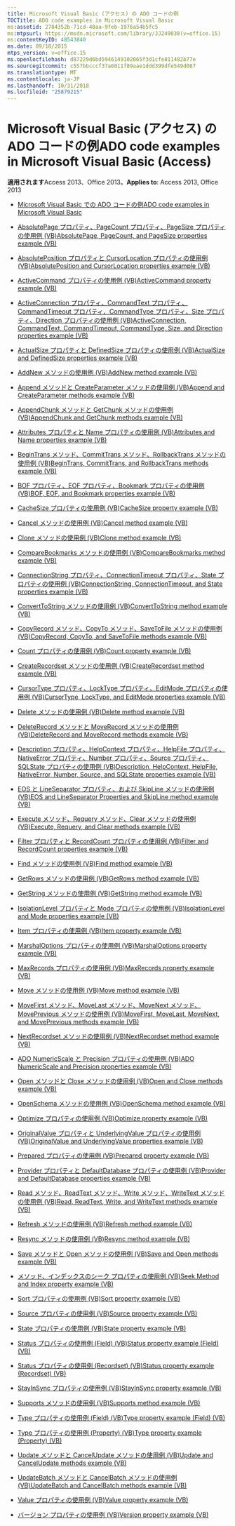 ```yaml
---
title: Microsoft Visual Basic (アクセス) の ADO コードの例
TOCTitle: ADO code examples in Microsoft Visual Basic
ms:assetid: 2784352b-71cd-40aa-9feb-1976a54b5fc5
ms:mtpsurl: https://msdn.microsoft.com/library/JJ249038(v=office.15)
ms:contentKeyID: 48543840
ms.date: 09/18/2015
mtps_version: v=office.15
ms.openlocfilehash: d87229d6bd5946149102065f3d1cfe811482b77e
ms.sourcegitcommit: c557bbcccf37a6011f89aae1ddd399dfe549d087
ms.translationtype: MT
ms.contentlocale: ja-JP
ms.lasthandoff: 10/31/2018
ms.locfileid: "25879215"
---
```

# <a name="ado-code-examples-in-microsoft-visual-basic-access"></a><span data-ttu-id="67836-102">Microsoft Visual Basic (アクセス) の ADO コードの例</span><span class="sxs-lookup"><span data-stu-id="67836-102">ADO code examples in Microsoft Visual Basic (Access)</span></span>

<span data-ttu-id="67836-103">**適用されます**Access 2013、Office 2013。</span><span class="sxs-lookup"><span data-stu-id="67836-103">**Applies to**: Access 2013, Office 2013</span></span>


  - [<span data-ttu-id="67836-104">Microsoft Visual Basic での ADO コードの例</span><span class="sxs-lookup"><span data-stu-id="67836-104">ADO code examples in Microsoft Visual Basic</span></span>](ado-code-examples-in-microsoft-visual-basic.md)

  - [<span data-ttu-id="67836-105">AbsolutePage プロパティ、PageCount プロパティ、PageSize プロパティの使用例 (VB)</span><span class="sxs-lookup"><span data-stu-id="67836-105">AbsolutePage, PageCount, and PageSize properties example (VB)</span></span>](absolutepage-pagecount-and-pagesize-properties-example-vb.md)

  - [<span data-ttu-id="67836-106">AbsolutePosition プロパティと CursorLocation プロパティの使用例 (VB)</span><span class="sxs-lookup"><span data-stu-id="67836-106">AbsolutePosition and CursorLocation properties example (VB)</span></span>](absoluteposition-and-cursorlocation-properties-example-vb.md)

  - [<span data-ttu-id="67836-107">ActiveCommand プロパティの使用例 (VB)</span><span class="sxs-lookup"><span data-stu-id="67836-107">ActiveCommand property example (VB)</span></span>](activecommand-property-example-vb.md)

  - [<span data-ttu-id="67836-108">ActiveConnection プロパティ、CommandText プロパティ、CommandTimeout プロパティ、CommandType プロパティ、Size プロパティ、Direction プロパティの使用例 (VB)</span><span class="sxs-lookup"><span data-stu-id="67836-108">ActiveConnection, CommandText, CommandTimeout, CommandType, Size, and Direction properties example (VB)</span></span>](activeconnection-commandtext-commandtimeout-commandtype-size-and-direction-properties-example-vb.md)

  - [<span data-ttu-id="67836-109">ActualSize プロパティと DefinedSize プロパティの使用例 (VB)</span><span class="sxs-lookup"><span data-stu-id="67836-109">ActualSize and DefinedSize properties example (VB)</span></span>](actualsize-and-definedsize-properties-example-vb.md)

  - [<span data-ttu-id="67836-110">AddNew メソッドの使用例 (VB)</span><span class="sxs-lookup"><span data-stu-id="67836-110">AddNew method example (VB)</span></span>](addnew-method-example-vb.md)

  - [<span data-ttu-id="67836-111">Append メソッドと CreateParameter メソッドの使用例 (VB)</span><span class="sxs-lookup"><span data-stu-id="67836-111">Append and CreateParameter methods example (VB)</span></span>](append-and-createparameter-methods-example-vb.md)

  - [<span data-ttu-id="67836-112">AppendChunk メソッドと GetChunk メソッドの使用例 (VB)</span><span class="sxs-lookup"><span data-stu-id="67836-112">AppendChunk and GetChunk methods example (VB)</span></span>](appendchunk-and-getchunk-methods-example-vb.md)

  - [<span data-ttu-id="67836-113">Attributes プロパティと Name プロパティの使用例 (VB)</span><span class="sxs-lookup"><span data-stu-id="67836-113">Attributes and Name properties example (VB)</span></span>](attributes-and-name-properties-example-vb.md)

  - [<span data-ttu-id="67836-114">BeginTrans メソッド、CommitTrans メソッド、RollbackTrans メソッドの使用例 (VB)</span><span class="sxs-lookup"><span data-stu-id="67836-114">BeginTrans, CommitTrans, and RollbackTrans methods example (VB)</span></span>](begintrans-committrans-and-rollbacktrans-methods-example-vb.md)

  - [<span data-ttu-id="67836-115">BOF プロパティ、EOF プロパティ、Bookmark プロパティの使用例 (VB)</span><span class="sxs-lookup"><span data-stu-id="67836-115">BOF, EOF, and Bookmark properties example (VB)</span></span>](bof-eof-and-bookmark-properties-example-vb.md)

  - [<span data-ttu-id="67836-116">CacheSize プロパティの使用例 (VB)</span><span class="sxs-lookup"><span data-stu-id="67836-116">CacheSize property example (VB)</span></span>](cachesize-property-example-vb.md)

  - [<span data-ttu-id="67836-117">Cancel メソッドの使用例 (VB)</span><span class="sxs-lookup"><span data-stu-id="67836-117">Cancel method example (VB)</span></span>](cancel-method-example-vb.md)

  - [<span data-ttu-id="67836-118">Clone メソッドの使用例 (VB)</span><span class="sxs-lookup"><span data-stu-id="67836-118">Clone method example (VB)</span></span>](clone-method-example-vb.md)

  - [<span data-ttu-id="67836-119">CompareBookmarks メソッドの使用例 (VB)</span><span class="sxs-lookup"><span data-stu-id="67836-119">CompareBookmarks method example (VB)</span></span>](comparebookmarks-method-example-vb.md)

  - [<span data-ttu-id="67836-120">ConnectionString プロパティ、ConnectionTimeout プロパティ、State プロパティの使用例 (VB)</span><span class="sxs-lookup"><span data-stu-id="67836-120">ConnectionString, ConnectionTimeout, and State properties example (VB)</span></span>](connectionstring-connectiontimeout-and-state-properties-example-vb.md)

  - [<span data-ttu-id="67836-121">ConvertToString メソッドの使用例 (VB)</span><span class="sxs-lookup"><span data-stu-id="67836-121">ConvertToString method example (VB)</span></span>](converttostring-method-example-vb.md)

  - [<span data-ttu-id="67836-122">CopyRecord メソッド、CopyTo メソッド、SaveToFile メソッドの使用例 (VB)</span><span class="sxs-lookup"><span data-stu-id="67836-122">CopyRecord, CopyTo, and SaveToFile methods example (VB)</span></span>](copyrecord-copyto-and-savetofile-methods-example-vb.md)

  - [<span data-ttu-id="67836-123">Count プロパティの使用例 (VB)</span><span class="sxs-lookup"><span data-stu-id="67836-123">Count property example (VB)</span></span>](count-property-example-vb.md)

  - [<span data-ttu-id="67836-124">CreateRecordset メソッドの使用例 (VB)</span><span class="sxs-lookup"><span data-stu-id="67836-124">CreateRecordset method example (VB)</span></span>](createrecordset-method-example-vb.md)

  - [<span data-ttu-id="67836-125">CursorType プロパティ、LockType プロパティ、EditMode プロパティの使用例 (VB)</span><span class="sxs-lookup"><span data-stu-id="67836-125">CursorType, LockType, and EditMode properties example (VB)</span></span>](cursortype-locktype-and-editmode-properties-example-vb.md)

  - [<span data-ttu-id="67836-126">Delete メソッドの使用例 (VB)</span><span class="sxs-lookup"><span data-stu-id="67836-126">Delete method example (VB)</span></span>](delete-method-example-vb.md)

  - [<span data-ttu-id="67836-127">DeleteRecord メソッドと MoveRecord メソッドの使用例 (VB)</span><span class="sxs-lookup"><span data-stu-id="67836-127">DeleteRecord and MoveRecord methods example (VB)</span></span>](deleterecord-and-moverecord-methods-example-vb.md)

  - [<span data-ttu-id="67836-128">Description プロパティ、HelpContext プロパティ、HelpFile プロパティ、NativeError プロパティ、Number プロパティ、Source プロパティ、SQLState プロパティの使用例 (VB)</span><span class="sxs-lookup"><span data-stu-id="67836-128">Description, HelpContext, HelpFile, NativeError, Number, Source, and SQLState properties example (VB)</span></span>](description-helpcontext-helpfile-nativeerror-number-source-and-sqlstate-properties-example-vb.md)

  - [<span data-ttu-id="67836-129">EOS と LineSeparator プロパティ、および SkipLine メソッドの使用例 (VB)</span><span class="sxs-lookup"><span data-stu-id="67836-129">EOS and LineSeparator Properties and SkipLine method example (VB)</span></span>](eos-and-lineseparator-properties-and-skipline-method-example-vb.md)

  - [<span data-ttu-id="67836-130">Execute メソッド、Requery メソッド、Clear メソッドの使用例 (VB)</span><span class="sxs-lookup"><span data-stu-id="67836-130">Execute, Requery, and Clear methods example (VB)</span></span>](execute-requery-and-clear-methods-example-vb.md)

  - [<span data-ttu-id="67836-131">Filter プロパティと RecordCount プロパティの使用例 (VB)</span><span class="sxs-lookup"><span data-stu-id="67836-131">Filter and RecordCount properties example (VB)</span></span>](filter-and-recordcount-properties-example-vb.md)

  - [<span data-ttu-id="67836-132">Find メソッドの使用例 (VB)</span><span class="sxs-lookup"><span data-stu-id="67836-132">Find method example (VB)</span></span>](find-method-example-vb.md)

  - [<span data-ttu-id="67836-133">GetRows メソッドの使用例 (VB)</span><span class="sxs-lookup"><span data-stu-id="67836-133">GetRows method example (VB)</span></span>](getrows-method-example-vb.md)

  - [<span data-ttu-id="67836-134">GetString メソッドの使用例 (VB)</span><span class="sxs-lookup"><span data-stu-id="67836-134">GetString method example (VB)</span></span>](getstring-method-example-vb.md)

  - [<span data-ttu-id="67836-135">IsolationLevel プロパティと Mode プロパティの使用例 (VB)</span><span class="sxs-lookup"><span data-stu-id="67836-135">IsolationLevel and Mode properties example (VB)</span></span>](isolationlevel-and-mode-properties-example-vb.md)

  - [<span data-ttu-id="67836-136">Item プロパティの使用例 (VB)</span><span class="sxs-lookup"><span data-stu-id="67836-136">Item property example (VB)</span></span>](item-property-example-vb.md)

  - [<span data-ttu-id="67836-137">MarshalOptions プロパティの使用例 (VB)</span><span class="sxs-lookup"><span data-stu-id="67836-137">MarshalOptions property example (VB)</span></span>](marshaloptions-property-example-vb.md)

  - [<span data-ttu-id="67836-138">MaxRecords プロパティの使用例 (VB)</span><span class="sxs-lookup"><span data-stu-id="67836-138">MaxRecords property example (VB)</span></span>](maxrecords-property-example-vb.md)

  - [<span data-ttu-id="67836-139">Move メソッドの使用例 (VB)</span><span class="sxs-lookup"><span data-stu-id="67836-139">Move method example (VB)</span></span>](move-method-example-vb.md)

  - [<span data-ttu-id="67836-140">MoveFirst メソッド、MoveLast メソッド、MoveNext メソッド、MovePrevious メソッドの使用例 (VB)</span><span class="sxs-lookup"><span data-stu-id="67836-140">MoveFirst, MoveLast, MoveNext, and MovePrevious methods example (VB)</span></span>](movefirst-movelast-movenext-and-moveprevious-methods-example-vb.md)

  - [<span data-ttu-id="67836-141">NextRecordset メソッドの使用例 (VB)</span><span class="sxs-lookup"><span data-stu-id="67836-141">NextRecordset method example (VB)</span></span>](nextrecordset-method-example-vb.md)

  - [<span data-ttu-id="67836-142">ADO NumericScale と Precision プロパティの使用例 (VB)</span><span class="sxs-lookup"><span data-stu-id="67836-142">ADO NumericScale and Precision properties example (VB)</span></span>](ado-numericscale-and-precision-properties-example-vb.md)

  - [<span data-ttu-id="67836-143">Open メソッドと Close メソッドの使用例 (VB)</span><span class="sxs-lookup"><span data-stu-id="67836-143">Open and Close methods example (VB)</span></span>](open-and-close-methods-example-vb.md)

  - [<span data-ttu-id="67836-144">OpenSchema メソッドの使用例 (VB)</span><span class="sxs-lookup"><span data-stu-id="67836-144">OpenSchema method example (VB)</span></span>](openschema-method-example-vb.md)

  - [<span data-ttu-id="67836-145">Optimize プロパティの使用例 (VB)</span><span class="sxs-lookup"><span data-stu-id="67836-145">Optimize property example (VB)</span></span>](optimize-property-example-vb.md)

  - [<span data-ttu-id="67836-146">OriginalValue プロパティと UnderlyingValue プロパティの使用例 (VB)</span><span class="sxs-lookup"><span data-stu-id="67836-146">OriginalValue and UnderlyingValue properties example (VB)</span></span>](originalvalue-and-underlyingvalue-properties-example-vb.md)

  - [<span data-ttu-id="67836-147">Prepared プロパティの使用例 (VB)</span><span class="sxs-lookup"><span data-stu-id="67836-147">Prepared property example (VB)</span></span>](prepared-property-example-vb.md)

  - [<span data-ttu-id="67836-148">Provider プロパティと DefaultDatabase プロパティの使用例 (VB)</span><span class="sxs-lookup"><span data-stu-id="67836-148">Provider and DefaultDatabase properties example (VB)</span></span>](provider-and-defaultdatabase-properties-example-vb.md)

  - [<span data-ttu-id="67836-149">Read メソッド、ReadText メソッド、Write メソッド、WriteText メソッドの使用例 (VB)</span><span class="sxs-lookup"><span data-stu-id="67836-149">Read, ReadText, Write, and WriteText methods example (VB)</span></span>](read-readtext-write-and-writetext-methods-example-vb.md)

  - [<span data-ttu-id="67836-150">Refresh メソッドの使用例 (VB)</span><span class="sxs-lookup"><span data-stu-id="67836-150">Refresh method example (VB)</span></span>](refresh-method-example-vb.md)

  - [<span data-ttu-id="67836-151">Resync メソッドの使用例 (VB)</span><span class="sxs-lookup"><span data-stu-id="67836-151">Resync method example (VB)</span></span>](resync-method-example-vb.md)

  - [<span data-ttu-id="67836-152">Save メソッドと Open メソッドの使用例 (VB)</span><span class="sxs-lookup"><span data-stu-id="67836-152">Save and Open methods example (VB)</span></span>](save-and-open-methods-example-vb.md)

  - [<span data-ttu-id="67836-153">メソッド、インデックスのシーク プロパティの使用例 (VB)</span><span class="sxs-lookup"><span data-stu-id="67836-153">Seek Method and Index property example (VB)</span></span>](seek-method-and-index-property-example-vb.md)

  - [<span data-ttu-id="67836-154">Sort プロパティの使用例 (VB)</span><span class="sxs-lookup"><span data-stu-id="67836-154">Sort property example (VB)</span></span>](sort-property-example-vb.md)

  - [<span data-ttu-id="67836-155">Source プロパティの使用例 (VB)</span><span class="sxs-lookup"><span data-stu-id="67836-155">Source property example (VB)</span></span>](source-property-example-vb.md)

  - [<span data-ttu-id="67836-156">State プロパティの使用例 (VB)</span><span class="sxs-lookup"><span data-stu-id="67836-156">State property example (VB)</span></span>](state-property-example-vb.md)

  - [<span data-ttu-id="67836-157">Status プロパティの使用例 (Field) (VB)</span><span class="sxs-lookup"><span data-stu-id="67836-157">Status property example (Field) (VB)</span></span>](status-property-example-field-vb.md)

  - [<span data-ttu-id="67836-158">Status プロパティの使用例 (Recordset) (VB)</span><span class="sxs-lookup"><span data-stu-id="67836-158">Status property example (Recordset) (VB)</span></span>](status-property-example-recordset-vb.md)

  - [<span data-ttu-id="67836-159">StayInSync プロパティの使用例 (VB)</span><span class="sxs-lookup"><span data-stu-id="67836-159">StayInSync property example (VB)</span></span>](stayinsync-property-example-vb.md)

  - [<span data-ttu-id="67836-160">Supports メソッドの使用例 (VB)</span><span class="sxs-lookup"><span data-stu-id="67836-160">Supports method example (VB)</span></span>](supports-method-example-vb.md)

  - [<span data-ttu-id="67836-161">Type プロパティの使用例 (Field) (VB)</span><span class="sxs-lookup"><span data-stu-id="67836-161">Type property example (Field) (VB)</span></span>](type-property-example-field-vb.md)

  - [<span data-ttu-id="67836-162">Type プロパティの使用例 (Property) (VB)</span><span class="sxs-lookup"><span data-stu-id="67836-162">Type property example (Property) (VB)</span></span>](type-property-example-property-vb.md)

  - [<span data-ttu-id="67836-163">Update メソッドと CancelUpdate メソッドの使用例 (VB)</span><span class="sxs-lookup"><span data-stu-id="67836-163">Update and CancelUpdate methods example (VB)</span></span>](update-and-cancelupdate-methods-example-vb.md)

  - [<span data-ttu-id="67836-164">UpdateBatch メソッドと CancelBatch メソッドの使用例 (VB)</span><span class="sxs-lookup"><span data-stu-id="67836-164">UpdateBatch and CancelBatch methods example (VB)</span></span>](updatebatch-and-cancelbatch-methods-example-vb.md)

  - [<span data-ttu-id="67836-165">Value プロパティの使用例 (VB)</span><span class="sxs-lookup"><span data-stu-id="67836-165">Value property example (VB)</span></span>](value-property-example-vb.md)

  - [<span data-ttu-id="67836-166">バージョン プロパティの使用例 (VB)</span><span class="sxs-lookup"><span data-stu-id="67836-166">Version property example (VB)</span></span>](version-property-example-vb.md)

